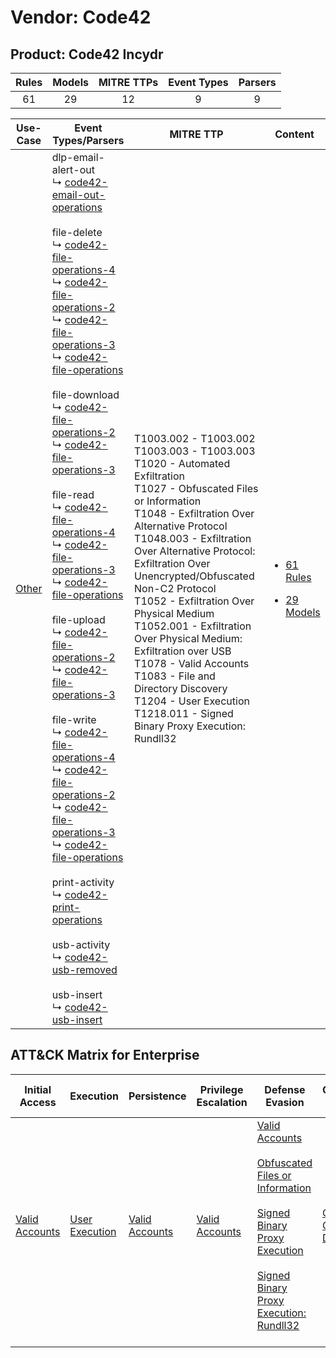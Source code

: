 Vendor: Code42
==============
Product: Code42 Incydr
----------------------
| Rules | Models | MITRE TTPs | Event Types | Parsers |
|:-----:|:------:|:----------:|:-----------:|:-------:|
|  61   |   29   |     12     |      9      |    9    |

|                Use-Case                | Event Types/Parsers                                                                                                                                                                                                                                                                                                                                                                                                                                                                                                                                                                                                                                                                                                                                                                                                                                                                                                                                                                                                                                                                                                                                                                                                                                                                                                                                                                                                                                                                                                                                                                                                                                                                                                                                                                                                  | MITRE TTP                                                                                                                                                                                                                                                                                                                                                                                                                                                                                                                                                                 | Content                                                                                                 |
|:--------------------------------------:| -------------------------------------------------------------------------------------------------------------------------------------------------------------------------------------------------------------------------------------------------------------------------------------------------------------------------------------------------------------------------------------------------------------------------------------------------------------------------------------------------------------------------------------------------------------------------------------------------------------------------------------------------------------------------------------------------------------------------------------------------------------------------------------------------------------------------------------------------------------------------------------------------------------------------------------------------------------------------------------------------------------------------------------------------------------------------------------------------------------------------------------------------------------------------------------------------------------------------------------------------------------------------------------------------------------------------------------------------------------------------------------------------------------------------------------------------------------------------------------------------------------------------------------------------------------------------------------------------------------------------------------------------------------------------------------------------------------------------------------------------------------------------------------------------------------------- | ------------------------------------------------------------------------------------------------------------------------------------------------------------------------------------------------------------------------------------------------------------------------------------------------------------------------------------------------------------------------------------------------------------------------------------------------------------------------------------------------------------------------------------------------------------------------- | ------------------------------------------------------------------------------------------------------- |
| [Other](../../../UseCases/uc_other.md) |  dlp-email-alert-out<br> ↳ [code42-email-out-operations](Parsers/parserContent_code42-email-out-operations.md)<br><br> file-delete<br> ↳ [code42-file-operations-4](Parsers/parserContent_code42-file-operations-4.md)<br> ↳ [code42-file-operations-2](Parsers/parserContent_code42-file-operations-2.md)<br> ↳ [code42-file-operations-3](Parsers/parserContent_code42-file-operations-3.md)<br> ↳ [code42-file-operations](Parsers/parserContent_code42-file-operations.md)<br><br> file-download<br> ↳ [code42-file-operations-2](Parsers/parserContent_code42-file-operations-2.md)<br> ↳ [code42-file-operations-3](Parsers/parserContent_code42-file-operations-3.md)<br><br> file-read<br> ↳ [code42-file-operations-4](Parsers/parserContent_code42-file-operations-4.md)<br> ↳ [code42-file-operations-3](Parsers/parserContent_code42-file-operations-3.md)<br> ↳ [code42-file-operations](Parsers/parserContent_code42-file-operations.md)<br><br> file-upload<br> ↳ [code42-file-operations-2](Parsers/parserContent_code42-file-operations-2.md)<br> ↳ [code42-file-operations-3](Parsers/parserContent_code42-file-operations-3.md)<br><br> file-write<br> ↳ [code42-file-operations-4](Parsers/parserContent_code42-file-operations-4.md)<br> ↳ [code42-file-operations-2](Parsers/parserContent_code42-file-operations-2.md)<br> ↳ [code42-file-operations-3](Parsers/parserContent_code42-file-operations-3.md)<br> ↳ [code42-file-operations](Parsers/parserContent_code42-file-operations.md)<br><br> print-activity<br> ↳ [code42-print-operations](Parsers/parserContent_code42-print-operations.md)<br><br> usb-activity<br> ↳ [code42-usb-removed](Parsers/parserContent_code42-usb-removed.md)<br><br> usb-insert<br> ↳ [code42-usb-insert](Parsers/parserContent_code42-usb-insert.md)<br> | T1003.002 - T1003.002<br>T1003.003 - T1003.003<br>T1020 - Automated Exfiltration<br>T1027 - Obfuscated Files or Information<br>T1048 - Exfiltration Over Alternative Protocol<br>T1048.003 - Exfiltration Over Alternative Protocol: Exfiltration Over Unencrypted/Obfuscated Non-C2 Protocol<br>T1052 - Exfiltration Over Physical Medium<br>T1052.001 - Exfiltration Over Physical Medium: Exfiltration over USB<br>T1078 - Valid Accounts<br>T1083 - File and Directory Discovery<br>T1204 - User Execution<br>T1218.011 - Signed Binary Proxy Execution: Rundll32<br> | [<ul><li>61 Rules</li></ul><ul><li>29 Models</li></ul>](Rules_Models/r_m_code42_code42_incydr_Other.md) |

ATT&CK Matrix for Enterprise
----------------------------
| Initial Access                                                      | Execution                                                           | Persistence                                                         | Privilege Escalation                                                | Defense Evasion                                                                                                                                                                                                                                                                                                                           | Credential Access                                                          | Discovery                                                                         | Lateral Movement | Collection | Command and Control | Exfiltration                                                                                                                                                                                                                                                                                                                                                                                                                                                                                                                           | Impact |
| ------------------------------------------------------------------- | ------------------------------------------------------------------- | ------------------------------------------------------------------- | ------------------------------------------------------------------- | ----------------------------------------------------------------------------------------------------------------------------------------------------------------------------------------------------------------------------------------------------------------------------------------------------------------------------------------- | -------------------------------------------------------------------------- | --------------------------------------------------------------------------------- | ---------------- | ---------- | ------------------- | -------------------------------------------------------------------------------------------------------------------------------------------------------------------------------------------------------------------------------------------------------------------------------------------------------------------------------------------------------------------------------------------------------------------------------------------------------------------------------------------------------------------------------------- | ------ |
| [Valid Accounts](https://attack.mitre.org/techniques/T1078)<br><br> | [User Execution](https://attack.mitre.org/techniques/T1204)<br><br> | [Valid Accounts](https://attack.mitre.org/techniques/T1078)<br><br> | [Valid Accounts](https://attack.mitre.org/techniques/T1078)<br><br> | [Valid Accounts](https://attack.mitre.org/techniques/T1078)<br><br>[Obfuscated Files or Information](https://attack.mitre.org/techniques/T1027)<br><br>[Signed Binary Proxy Execution](https://attack.mitre.org/techniques/T1218)<br><br>[Signed Binary Proxy Execution: Rundll32](https://attack.mitre.org/techniques/T1218/011)<br><br> | [OS Credential Dumping](https://attack.mitre.org/techniques/T1003)<br><br> | [File and Directory Discovery](https://attack.mitre.org/techniques/T1083)<br><br> |                  |            |                     | [Exfiltration Over Alternative Protocol](https://attack.mitre.org/techniques/T1048)<br><br>[Exfiltration Over Alternative Protocol: Exfiltration Over Unencrypted/Obfuscated Non-C2 Protocol](https://attack.mitre.org/techniques/T1048/003)<br><br>[Exfiltration Over Physical Medium: Exfiltration over USB](https://attack.mitre.org/techniques/T1052/001)<br><br>[Exfiltration Over Physical Medium](https://attack.mitre.org/techniques/T1052)<br><br>[Automated Exfiltration](https://attack.mitre.org/techniques/T1020)<br><br> |        |